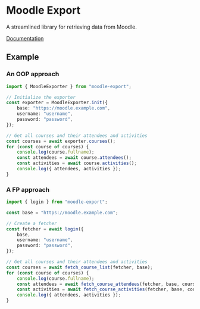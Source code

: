 # Moodle Export

A streamlined library for retrieving data from Moodle.

[Documentation](https://jacoblincool.github.io/moodle-export/)

## Example

### An OOP approach

```ts
import { MoodleExporter } from "moodle-export";

// Initialize the exporter
const exporter = MoodleExporter.init({
    base: "https://moodle.example.com",
    username: "username",
    password: "password",
});

// Get all courses and their attendees and activities
const courses = await exporter.courses();
for (const course of courses) {
    console.log(course.fullname);
    const attendees = await course.attendees();
    const activities = await course.activities();
    console.log({ attendees, activities });
}
```

### A FP approach

```ts
import { login } from "moodle-export";

const base = "https://moodle.example.com";

// Create a fetcher
const fetcher = await login({
    base,
    username: "username",
    password: "password",
});

// Get all courses and their attendees and activities
const courses = await fetch_course_list(fetcher, base);
for (const course of courses) {
    console.log(course.fullname);
    const attendees = await fetch_course_attendees(fetcher, base, course.id);
    const activities = await fetch_course_activities(fetcher, base, course.id);
    console.log({ attendees, activities });
}
```
